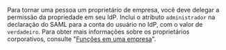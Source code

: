 Para tornar uma pessoa um proprietário de empresa, você deve delegar a permissão da propriedade em seu IdP. Inclui o atributo `administrador` na declaração do SAML para a conta do usuário no IdP, com o valor de `verdadeiro`. Para obter mais informações sobre os proprietários corporativos, consulte "[Funções em uma empresa](/admin/user-management/managing-users-in-your-enterprise/roles-in-an-enterprise)".

